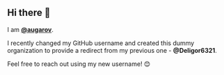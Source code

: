 ## Hi there 👋

I am [**@augarov**](https://github.com/augarov).

I recently changed my GitHub username and created this dummy organization to provide a redirect from my previous one - **@Deligor6321**.

Feel free to reach out using my new username! 😊
